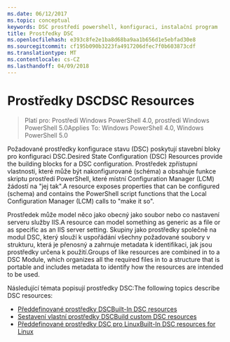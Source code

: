 ```yaml
---
ms.date: 06/12/2017
ms.topic: conceptual
keywords: DSC prostředí powershell, konfiguraci, instalační program
title: Prostředky DSC
ms.openlocfilehash: e393c8fe2e1ba8d68ba9aa1b656d1e5ebfad30e8
ms.sourcegitcommit: cf195b090b3223fa4917206dfec7f0b603873cdf
ms.translationtype: MT
ms.contentlocale: cs-CZ
ms.lasthandoff: 04/09/2018
---
```

# <a name="dsc-resources"></a><span data-ttu-id="a23a8-103">Prostředky DSC</span><span class="sxs-lookup"><span data-stu-id="a23a8-103">DSC Resources</span></span>

><span data-ttu-id="a23a8-104">Platí pro: Prostředí Windows PowerShell 4.0, prostředí Windows PowerShell 5.0</span><span class="sxs-lookup"><span data-stu-id="a23a8-104">Applies To: Windows PowerShell 4.0, Windows PowerShell 5.0</span></span>

<span data-ttu-id="a23a8-105">Požadované prostředky konfigurace stavu (DSC) poskytují stavební bloky pro konfiguraci DSC.</span><span class="sxs-lookup"><span data-stu-id="a23a8-105">Desired State Configuration (DSC) Resources provide the building blocks for a DSC configuration.</span></span> <span data-ttu-id="a23a8-106">Prostředek zpřístupní vlastnosti, které může být nakonfigurované (schéma) a obsahuje funkce skriptu prostředí PowerShell, které místní Configuration Manager (LCM) žádostí na "jej tak".</span><span class="sxs-lookup"><span data-stu-id="a23a8-106">A resource exposes properties that can be configured (schema) and contains the PowerShell script functions that the Local Configuration Manager (LCM) calls to "make it so".</span></span>

<span data-ttu-id="a23a8-107">Prostředek může model něco jako obecný jako soubor nebo co nastavení serveru služby IIS.</span><span class="sxs-lookup"><span data-stu-id="a23a8-107">A resource can model something as generic as a file or as specific as an IIS server setting.</span></span>  <span data-ttu-id="a23a8-108">Skupiny jako prostředky společně na modul DSC, který slouží k uspořádání všechny požadované soubory v strukturu, která je přenosný a zahrnuje metadata k identifikaci, jak jsou prostředky určena k použití.</span><span class="sxs-lookup"><span data-stu-id="a23a8-108">Groups of like resources are combined in to a DSC Module, which organizes all the required files in to a structure that is portable and includes metadata to identify how the resources are intended to be used.</span></span>

<span data-ttu-id="a23a8-109">Následující témata popisují prostředky DSC:</span><span class="sxs-lookup"><span data-stu-id="a23a8-109">The following topics describe DSC resources:</span></span>

- [<span data-ttu-id="a23a8-110">Předdefinované prostředky DSC</span><span class="sxs-lookup"><span data-stu-id="a23a8-110">Built-In DSC resources</span></span>](builtInResource.md)
- [<span data-ttu-id="a23a8-111">Sestavení vlastní prostředky DSC</span><span class="sxs-lookup"><span data-stu-id="a23a8-111">Build custom DSC resources</span></span>](authoringResource.md)
- [<span data-ttu-id="a23a8-112">Předdefinované prostředky DSC pro Linux</span><span class="sxs-lookup"><span data-stu-id="a23a8-112">Built-In DSC resources for Linux</span></span>](lnxBuiltInResources.md)